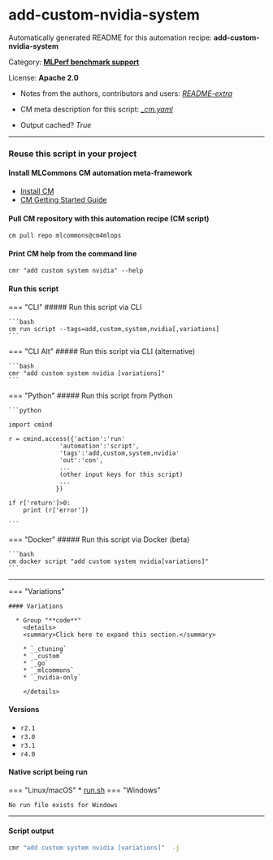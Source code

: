 # add-custom-nvidia-system
Automatically generated README for this automation recipe: **add-custom-nvidia-system**

Category: **[MLPerf benchmark support](..)**

License: **Apache 2.0**

* Notes from the authors, contributors and users: [*README-extra*](https://github.com/mlcommons/cm4mlops/tree/main/script/add-custom-nvidia-system/README-extra.md)

* CM meta description for this script: *[_cm.yaml](https://github.com/mlcommons/cm4mlops/tree/main/script/add-custom-nvidia-system/_cm.yaml)*
* Output cached? *True*

---
### Reuse this script in your project

#### Install MLCommons CM automation meta-framework

* [Install CM](https://docs.mlcommons.org/ck/install)
* [CM Getting Started Guide](https://docs.mlcommons.org/ck/getting-started/)

#### Pull CM repository with this automation recipe (CM script)

```cm pull repo mlcommons@cm4mlops```

#### Print CM help from the command line

````cmr "add custom system nvidia" --help````

#### Run this script

=== "CLI"
    ##### Run this script via CLI

    ```bash
    cm run script --tags=add,custom,system,nvidia[,variations] 
    ```
=== "CLI Alt"
    ##### Run this script via CLI (alternative)


    ```bash
    cmr "add custom system nvidia [variations]" 
    ```

=== "Python"
    ##### Run this script from Python


    ```python

    import cmind

    r = cmind.access({'action':'run'
                  'automation':'script',
                  'tags':'add,custom,system,nvidia'
                  'out':'con',
                  ...
                  (other input keys for this script)
                  ...
                 })

    if r['return']>0:
        print (r['error'])

    ```


=== "Docker"
    ##### Run this script via Docker (beta)

    ```bash
    cm docker script "add custom system nvidia[variations]" 
    ```
___

=== "Variations"


    #### Variations

      * Group "**code**"
        <details>
        <summary>Click here to expand this section.</summary>

        * `_ctuning`
        * `_custom`
        * `_go`
        * `_mlcommons`
        * `_nvidia-only`

        </details>

#### Versions
* `r2.1`
* `r3.0`
* `r3.1`
* `r4.0`

#### Native script being run
=== "Linux/macOS"
     * [run.sh](https://github.com/mlcommons/cm4mlops/tree/main/script/add-custom-nvidia-system/run.sh)
=== "Windows"

    No run file exists for Windows
___
#### Script output
```bash
cmr "add custom system nvidia [variations]"  -j
```